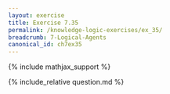 ```yaml
---
layout: exercise
title: Exercise 7.35
permalink: /knowledge-logic-exercises/ex_35/
breadcrumb: 7-Logical-Agents
canonical_id: ch7ex35
---
```


{% include mathjax_support %}


<div id="hiddden">{% include_relative question.md %}</div>